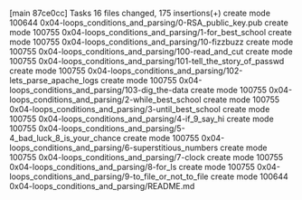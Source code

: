 [main 87ce0cc] Tasks
 16 files changed, 175 insertions(+)
 create mode 100644 0x04-loops_conditions_and_parsing/0-RSA_public_key.pub
 create mode 100755 0x04-loops_conditions_and_parsing/1-for_best_school
 create mode 100755 0x04-loops_conditions_and_parsing/10-fizzbuzz
 create mode 100755 0x04-loops_conditions_and_parsing/100-read_and_cut
 create mode 100755 0x04-loops_conditions_and_parsing/101-tell_the_story_of_passwd
 create mode 100755 0x04-loops_conditions_and_parsing/102-lets_parse_apache_logs
 create mode 100755 0x04-loops_conditions_and_parsing/103-dig_the-data
 create mode 100755 0x04-loops_conditions_and_parsing/2-while_best_school
 create mode 100755 0x04-loops_conditions_and_parsing/3-until_best_school
 create mode 100755 0x04-loops_conditions_and_parsing/4-if_9_say_hi
 create mode 100755 0x04-loops_conditions_and_parsing/5-4_bad_luck_8_is_your_chance
 create mode 100755 0x04-loops_conditions_and_parsing/6-superstitious_numbers
 create mode 100755 0x04-loops_conditions_and_parsing/7-clock
 create mode 100755 0x04-loops_conditions_and_parsing/8-for_ls
 create mode 100755 0x04-loops_conditions_and_parsing/9-to_file_or_not_to_file
 create mode 100644 0x04-loops_conditions_and_parsing/README.md
